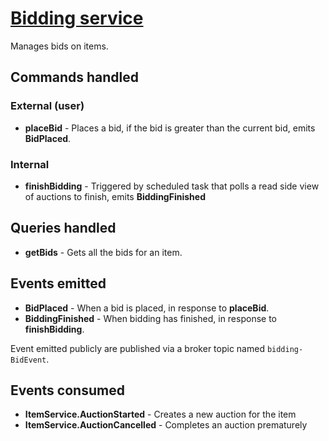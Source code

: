 # [Bidding service](../bidding-api/src/main/java/com/example/auction/bidding/api/BiddingService.java)

Manages bids on items.

## Commands handled

### External (user)

* **placeBid** - Places a bid, if the bid is greater than the current bid, emits **BidPlaced**.

### Internal

* **finishBidding** - Triggered by scheduled task that polls a read side view of auctions to finish, emits **BiddingFinished**

## Queries handled

* **getBids** - Gets all the bids for an item.

## Events emitted

* **BidPlaced** - When a bid is placed, in response to **placeBid**.
* **BiddingFinished** - When bidding has finished, in response to **finishBidding**.

Event emitted publicly are published via a broker topic named `bidding-BidEvent`.

## Events consumed

* **ItemService.AuctionStarted** - Creates a new auction for the item
* **ItemService.AuctionCancelled** - Completes an auction prematurely
